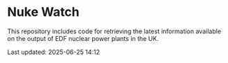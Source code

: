 # Nuke Watch

This repository includes code for retrieving the latest information available on the output of EDF nuclear power plants in the UK.

Last updated: 2025-06-25 14:12